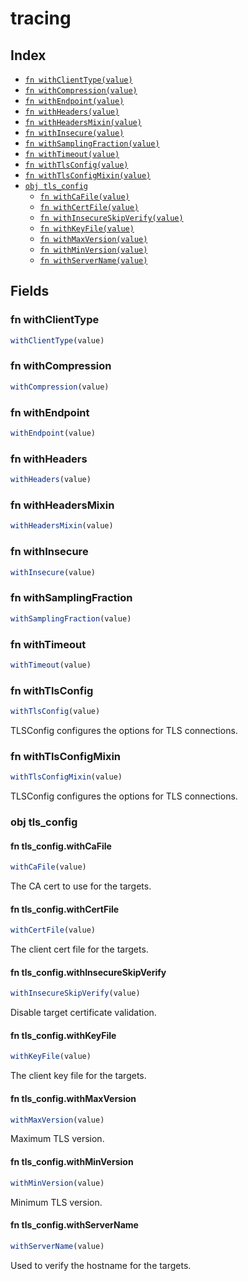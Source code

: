 # tracing



## Index

* [`fn withClientType(value)`](#fn-withclienttype)
* [`fn withCompression(value)`](#fn-withcompression)
* [`fn withEndpoint(value)`](#fn-withendpoint)
* [`fn withHeaders(value)`](#fn-withheaders)
* [`fn withHeadersMixin(value)`](#fn-withheadersmixin)
* [`fn withInsecure(value)`](#fn-withinsecure)
* [`fn withSamplingFraction(value)`](#fn-withsamplingfraction)
* [`fn withTimeout(value)`](#fn-withtimeout)
* [`fn withTlsConfig(value)`](#fn-withtlsconfig)
* [`fn withTlsConfigMixin(value)`](#fn-withtlsconfigmixin)
* [`obj tls_config`](#obj-tls_config)
  * [`fn withCaFile(value)`](#fn-tls_configwithcafile)
  * [`fn withCertFile(value)`](#fn-tls_configwithcertfile)
  * [`fn withInsecureSkipVerify(value)`](#fn-tls_configwithinsecureskipverify)
  * [`fn withKeyFile(value)`](#fn-tls_configwithkeyfile)
  * [`fn withMaxVersion(value)`](#fn-tls_configwithmaxversion)
  * [`fn withMinVersion(value)`](#fn-tls_configwithminversion)
  * [`fn withServerName(value)`](#fn-tls_configwithservername)

## Fields

### fn withClientType

```ts
withClientType(value)
```



### fn withCompression

```ts
withCompression(value)
```



### fn withEndpoint

```ts
withEndpoint(value)
```



### fn withHeaders

```ts
withHeaders(value)
```



### fn withHeadersMixin

```ts
withHeadersMixin(value)
```



### fn withInsecure

```ts
withInsecure(value)
```



### fn withSamplingFraction

```ts
withSamplingFraction(value)
```



### fn withTimeout

```ts
withTimeout(value)
```



### fn withTlsConfig

```ts
withTlsConfig(value)
```

TLSConfig configures the options for TLS connections.

### fn withTlsConfigMixin

```ts
withTlsConfigMixin(value)
```

TLSConfig configures the options for TLS connections.

### obj tls_config


#### fn tls_config.withCaFile

```ts
withCaFile(value)
```

The CA cert to use for the targets.

#### fn tls_config.withCertFile

```ts
withCertFile(value)
```

The client cert file for the targets.

#### fn tls_config.withInsecureSkipVerify

```ts
withInsecureSkipVerify(value)
```

Disable target certificate validation.

#### fn tls_config.withKeyFile

```ts
withKeyFile(value)
```

The client key file for the targets.

#### fn tls_config.withMaxVersion

```ts
withMaxVersion(value)
```

Maximum TLS version.

#### fn tls_config.withMinVersion

```ts
withMinVersion(value)
```

Minimum TLS version.

#### fn tls_config.withServerName

```ts
withServerName(value)
```

Used to verify the hostname for the targets.
